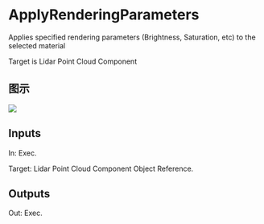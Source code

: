 # ApplyRenderingParameters

Applies specified rendering parameters (Brightness, Saturation, etc) to the selected material

Target is Lidar Point Cloud Component

## 图示

![]($-20221218-18245152.png)

## Inputs

In: Exec.

Target: Lidar Point Cloud Component Object Reference.  

## Outputs

Out: Exec.


